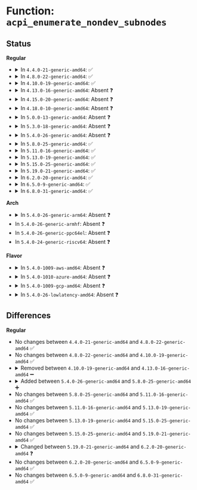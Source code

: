 # Function: <code>acpi_enumerate_nondev_subnodes</code>

## Status
<b>Regular</b>
<ul>
<li>
<details>
<summary>In <code>4.4.0-21-generic-amd64</code>: ✅</summary>

```c
bool acpi_enumerate_nondev_subnodes(acpi_handle scope, const union acpi_object * desc, struct acpi_device_data * data)
```

```json
{
  "name": "acpi_enumerate_nondev_subnodes",
  "collision_type": "Unique Static",
  "inline_type": "No",
  "funcs": [
    {
      "addr": 18446744071583606462,
      "name": "acpi_enumerate_nondev_subnodes",
      "external": false,
      "loc": "drivers/acpi/property.c:120",
      "file": "drivers/acpi/property.c",
      "inline": "seen, unknown",
      "caller_inline": [],
      "caller_func": [
        "drivers/acpi/property.c:acpi_enumerate_nondev_subnodes",
        "drivers/acpi/property.c:acpi_init_properties"
      ]
    }
  ],
  "symbols": [
    {
      "addr": 18446744071583606462,
      "name": "acpi_enumerate_nondev_subnodes",
      "section": ".text",
      "bind": "STB_LOCAL",
      "size": 581
    }
  ]
}
```
</details>
</li>
<li>
<details>
<summary>In <code>4.8.0-22-generic-amd64</code>: ✅</summary>

```c
bool acpi_enumerate_nondev_subnodes(acpi_handle scope, const union acpi_object * desc, struct acpi_device_data * data)
```

```json
{
  "name": "acpi_enumerate_nondev_subnodes",
  "collision_type": "Unique Static",
  "inline_type": "No",
  "funcs": [
    {
      "addr": 18446744071583929534,
      "name": "acpi_enumerate_nondev_subnodes",
      "external": false,
      "loc": "drivers/acpi/property.c:120",
      "file": "drivers/acpi/property.c",
      "inline": "seen, unknown",
      "caller_inline": [],
      "caller_func": [
        "drivers/acpi/property.c:acpi_init_properties",
        "drivers/acpi/property.c:acpi_enumerate_nondev_subnodes"
      ]
    }
  ],
  "symbols": [
    {
      "addr": 18446744071583929534,
      "name": "acpi_enumerate_nondev_subnodes",
      "section": ".text",
      "bind": "STB_LOCAL",
      "size": 584
    }
  ]
}
```
</details>
</li>
<li>
<details>
<summary>In <code>4.10.0-19-generic-amd64</code>: ✅</summary>

```c
bool acpi_enumerate_nondev_subnodes(acpi_handle scope, const union acpi_object * desc, struct acpi_device_data * data)
```

```json
{
  "name": "acpi_enumerate_nondev_subnodes",
  "collision_type": "Unique Static",
  "inline_type": "No",
  "funcs": [
    {
      "addr": 18446744071584071185,
      "name": "acpi_enumerate_nondev_subnodes",
      "external": false,
      "loc": "drivers/acpi/property.c:173",
      "file": "drivers/acpi/property.c",
      "inline": "seen, unknown",
      "caller_inline": [],
      "caller_func": [
        "drivers/acpi/property.c:acpi_init_properties"
      ]
    }
  ],
  "symbols": [
    {
      "addr": 18446744071584071185,
      "name": "acpi_enumerate_nondev_subnodes",
      "section": ".text",
      "bind": "STB_LOCAL",
      "size": 359
    }
  ]
}
```
</details>
</li>
<li>
<details>
<summary>In <code>4.13.0-16-generic-amd64</code>: Absent ❓</summary>

```json
{
  "name": "acpi_enumerate_nondev_subnodes",
  "collision_type": "Unique Static",
  "inline_type": "Selective",
  "funcs": [
    {
      "addr": 18446744071584137536,
      "name": "acpi_enumerate_nondev_subnodes",
      "external": false,
      "loc": "drivers/acpi/property.c:186",
      "file": "drivers/acpi/property.c",
      "inline": "not declared, inlined",
      "caller_inline": [],
      "caller_func": [
        "drivers/acpi/property.c:acpi_init_properties"
      ]
    }
  ],
  "symbols": [
    {
      "addr": 18446744071584137536,
      "name": "acpi_enumerate_nondev_subnodes.isra.9",
      "section": ".text",
      "bind": "STB_LOCAL",
      "size": 389
    }
  ]
}
```
</details>
</li>
<li>
<details>
<summary>In <code>4.15.0-20-generic-amd64</code>: Absent ❓</summary>

```json
{
  "name": "acpi_enumerate_nondev_subnodes",
  "collision_type": "Unique Static",
  "inline_type": "Selective",
  "funcs": [
    {
      "addr": 18446744071584410256,
      "name": "acpi_enumerate_nondev_subnodes",
      "external": false,
      "loc": "drivers/acpi/property.c:183",
      "file": "drivers/acpi/property.c",
      "inline": "not declared, inlined",
      "caller_inline": [],
      "caller_func": [
        "drivers/acpi/property.c:acpi_init_properties"
      ]
    }
  ],
  "symbols": [
    {
      "addr": 18446744071584410256,
      "name": "acpi_enumerate_nondev_subnodes.isra.9",
      "section": ".text",
      "bind": "STB_LOCAL",
      "size": 393
    }
  ]
}
```
</details>
</li>
<li>
<details>
<summary>In <code>4.18.0-10-generic-amd64</code>: Absent ❓</summary>

```json
{
  "name": "acpi_enumerate_nondev_subnodes",
  "collision_type": "Unique Static",
  "inline_type": "Selective",
  "funcs": [
    {
      "addr": 18446744071584634923,
      "name": "acpi_enumerate_nondev_subnodes",
      "external": false,
      "loc": "drivers/acpi/property.c:183",
      "file": "drivers/acpi/property.c",
      "inline": "not declared, inlined",
      "caller_inline": [
        "drivers/acpi/property.c:acpi_init_properties"
      ],
      "caller_func": [
        "drivers/acpi/property.c:acpi_init_properties"
      ]
    }
  ],
  "symbols": [
    {
      "addr": 18446744071584633696,
      "name": "acpi_enumerate_nondev_subnodes.isra.9.part.10",
      "section": ".text",
      "bind": "STB_LOCAL",
      "size": 396
    }
  ]
}
```
</details>
</li>
<li>
<details>
<summary>In <code>5.0.0-13-generic-amd64</code>: Absent ❓</summary>

```json
{
  "name": "acpi_enumerate_nondev_subnodes",
  "collision_type": "Unique Static",
  "inline_type": "Selective",
  "funcs": [
    {
      "addr": 18446744071584734556,
      "name": "acpi_enumerate_nondev_subnodes",
      "external": false,
      "loc": "drivers/acpi/property.c:199",
      "file": "drivers/acpi/property.c",
      "inline": "not declared, inlined",
      "caller_inline": [
        "drivers/acpi/property.c:acpi_init_properties"
      ],
      "caller_func": [
        "drivers/acpi/property.c:acpi_init_properties"
      ]
    }
  ],
  "symbols": [
    {
      "addr": 18446744071584733888,
      "name": "acpi_enumerate_nondev_subnodes.isra.12.part.13",
      "section": ".text",
      "bind": "STB_LOCAL",
      "size": 396
    }
  ]
}
```
</details>
</li>
<li>
<details>
<summary>In <code>5.3.0-18-generic-amd64</code>: Absent ❓</summary>

```json
{
  "name": "acpi_enumerate_nondev_subnodes",
  "collision_type": "Unique Static",
  "inline_type": "Selective",
  "funcs": [
    {
      "addr": 18446744071584935920,
      "name": "acpi_enumerate_nondev_subnodes",
      "external": false,
      "loc": "drivers/acpi/property.c:203",
      "file": "drivers/acpi/property.c",
      "inline": "not declared, inlined",
      "caller_inline": [],
      "caller_func": [
        "drivers/acpi/property.c:acpi_init_properties"
      ]
    }
  ],
  "symbols": [
    {
      "addr": 18446744071584935920,
      "name": "acpi_enumerate_nondev_subnodes.isra.0",
      "section": ".text",
      "bind": "STB_LOCAL",
      "size": 377
    }
  ]
}
```
</details>
</li>
<li>
<details>
<summary>In <code>5.4.0-26-generic-amd64</code>: Absent ❓</summary>

```json
{
  "name": "acpi_enumerate_nondev_subnodes",
  "collision_type": "Unique Static",
  "inline_type": "Selective",
  "funcs": [
    {
      "addr": 18446744071585071728,
      "name": "acpi_enumerate_nondev_subnodes",
      "external": false,
      "loc": "drivers/acpi/property.c:203",
      "file": "drivers/acpi/property.c",
      "inline": "not declared, inlined",
      "caller_inline": [],
      "caller_func": [
        "drivers/acpi/property.c:acpi_init_properties"
      ]
    }
  ],
  "symbols": [
    {
      "addr": 18446744071585071728,
      "name": "acpi_enumerate_nondev_subnodes.isra.0",
      "section": ".text",
      "bind": "STB_LOCAL",
      "size": 377
    }
  ]
}
```
</details>
</li>
<li>
<details>
<summary>In <code>5.8.0-25-generic-amd64</code>: ✅</summary>

```c
bool acpi_enumerate_nondev_subnodes(acpi_handle scope, const union acpi_object * desc, struct acpi_device_data * data, struct fwnode_handle * parent)
```

```json
{
  "name": "acpi_enumerate_nondev_subnodes",
  "collision_type": "Unique Static",
  "inline_type": "No",
  "funcs": [
    {
      "addr": 18446744071585777040,
      "name": "acpi_enumerate_nondev_subnodes",
      "external": false,
      "loc": "drivers/acpi/property.c:203",
      "file": "drivers/acpi/property.c",
      "inline": "seen, unknown",
      "caller_inline": [],
      "caller_func": [
        "drivers/acpi/property.c:acpi_init_properties",
        "drivers/acpi/property.c:acpi_nondev_subnode_extract",
        "drivers/acpi/property.c:acpi_nondev_subnode_extract"
      ]
    }
  ],
  "symbols": [
    {
      "addr": 18446744071585777040,
      "name": "acpi_enumerate_nondev_subnodes",
      "section": ".text",
      "bind": "STB_LOCAL",
      "size": 157
    }
  ]
}
```
</details>
</li>
<li>
<details>
<summary>In <code>5.11.0-16-generic-amd64</code>: ✅</summary>

```c
bool acpi_enumerate_nondev_subnodes(acpi_handle scope, const union acpi_object * desc, struct acpi_device_data * data, struct fwnode_handle * parent)
```

```json
{
  "name": "acpi_enumerate_nondev_subnodes",
  "collision_type": "Unique Static",
  "inline_type": "No",
  "funcs": [
    {
      "addr": 18446744071585895456,
      "name": "acpi_enumerate_nondev_subnodes",
      "external": false,
      "loc": "drivers/acpi/property.c:206",
      "file": "drivers/acpi/property.c",
      "inline": "seen, unknown",
      "caller_inline": [],
      "caller_func": [
        "drivers/acpi/property.c:acpi_init_properties",
        "drivers/acpi/property.c:acpi_nondev_subnode_extract",
        "drivers/acpi/property.c:acpi_nondev_subnode_extract"
      ]
    }
  ],
  "symbols": [
    {
      "addr": 18446744071585895456,
      "name": "acpi_enumerate_nondev_subnodes",
      "section": ".text",
      "bind": "STB_LOCAL",
      "size": 157
    }
  ]
}
```
</details>
</li>
<li>
<details>
<summary>In <code>5.13.0-19-generic-amd64</code>: ✅</summary>

```c
bool acpi_enumerate_nondev_subnodes(acpi_handle scope, const union acpi_object * desc, struct acpi_device_data * data, struct fwnode_handle * parent)
```

```json
{
  "name": "acpi_enumerate_nondev_subnodes",
  "collision_type": "Unique Static",
  "inline_type": "No",
  "funcs": [
    {
      "addr": 18446744071585772288,
      "name": "acpi_enumerate_nondev_subnodes",
      "external": false,
      "loc": "drivers/acpi/property.c:206",
      "file": "drivers/acpi/property.c",
      "inline": "seen, unknown",
      "caller_inline": [],
      "caller_func": [
        "drivers/acpi/property.c:acpi_init_properties",
        "drivers/acpi/property.c:acpi_nondev_subnode_extract",
        "drivers/acpi/property.c:acpi_nondev_subnode_extract"
      ]
    }
  ],
  "symbols": [
    {
      "addr": 18446744071585772288,
      "name": "acpi_enumerate_nondev_subnodes",
      "section": ".text",
      "bind": "STB_LOCAL",
      "size": 385
    }
  ]
}
```
</details>
</li>
<li>
<details>
<summary>In <code>5.15.0-25-generic-amd64</code>: ✅</summary>

```c
bool acpi_enumerate_nondev_subnodes(acpi_handle scope, const union acpi_object * desc, struct acpi_device_data * data, struct fwnode_handle * parent)
```

```json
{
  "name": "acpi_enumerate_nondev_subnodes",
  "collision_type": "Unique Static",
  "inline_type": "No",
  "funcs": [
    {
      "addr": 18446744071586255264,
      "name": "acpi_enumerate_nondev_subnodes",
      "external": false,
      "loc": "drivers/acpi/property.c:206",
      "file": "drivers/acpi/property.c",
      "inline": "seen, unknown",
      "caller_inline": [],
      "caller_func": [
        "drivers/acpi/property.c:acpi_init_properties",
        "drivers/acpi/property.c:acpi_nondev_subnode_extract",
        "drivers/acpi/property.c:acpi_nondev_subnode_extract"
      ]
    }
  ],
  "symbols": [
    {
      "addr": 18446744071586255264,
      "name": "acpi_enumerate_nondev_subnodes",
      "section": ".text",
      "bind": "STB_LOCAL",
      "size": 385
    }
  ]
}
```
</details>
</li>
<li>
<details>
<summary>In <code>5.19.0-21-generic-amd64</code>: ✅</summary>

```c
bool acpi_enumerate_nondev_subnodes(acpi_handle scope, const union acpi_object * desc, struct acpi_device_data * data, struct fwnode_handle * parent)
```

```json
{
  "name": "acpi_enumerate_nondev_subnodes",
  "collision_type": "Unique Static",
  "inline_type": "No",
  "funcs": [
    {
      "addr": 18446744071587495728,
      "name": "acpi_enumerate_nondev_subnodes",
      "external": false,
      "loc": "drivers/acpi/property.c:206",
      "file": "drivers/acpi/property.c",
      "inline": "seen, unknown",
      "caller_inline": [],
      "caller_func": [
        "drivers/acpi/property.c:acpi_init_properties",
        "drivers/acpi/property.c:acpi_nondev_subnode_extract",
        "drivers/acpi/property.c:acpi_nondev_subnode_extract"
      ]
    }
  ],
  "symbols": [
    {
      "addr": 18446744071587495728,
      "name": "acpi_enumerate_nondev_subnodes",
      "section": ".text",
      "bind": "STB_LOCAL",
      "size": 410
    }
  ]
}
```
</details>
</li>
<li>
<details>
<summary>In <code>6.2.0-20-generic-amd64</code>: ✅</summary>

```c
bool acpi_enumerate_nondev_subnodes(acpi_handle scope, union acpi_object * desc, struct acpi_device_data * data, struct fwnode_handle * parent)
```

```json
{
  "name": "acpi_enumerate_nondev_subnodes",
  "collision_type": "Unique Static",
  "inline_type": "No",
  "funcs": [
    {
      "addr": 18446744071588767008,
      "name": "acpi_enumerate_nondev_subnodes",
      "external": false,
      "loc": "drivers/acpi/property.c:211",
      "file": "drivers/acpi/property.c",
      "inline": "seen, unknown",
      "caller_inline": [],
      "caller_func": [
        "drivers/acpi/property.c:acpi_init_properties",
        "drivers/acpi/property.c:acpi_nondev_subnode_extract",
        "drivers/acpi/property.c:acpi_nondev_subnode_extract"
      ]
    }
  ],
  "symbols": [
    {
      "addr": 18446744071588767008,
      "name": "acpi_enumerate_nondev_subnodes",
      "section": ".text",
      "bind": "STB_LOCAL",
      "size": 410
    }
  ]
}
```
</details>
</li>
<li>
<details>
<summary>In <code>6.5.0-9-generic-amd64</code>: ✅</summary>

```c
bool acpi_enumerate_nondev_subnodes(acpi_handle scope, union acpi_object * desc, struct acpi_device_data * data, struct fwnode_handle * parent)
```

```json
{
  "name": "acpi_enumerate_nondev_subnodes",
  "collision_type": "Unique Static",
  "inline_type": "No",
  "funcs": [
    {
      "addr": 18446744071589056144,
      "name": "acpi_enumerate_nondev_subnodes",
      "external": false,
      "loc": "drivers/acpi/property.c:211",
      "file": "drivers/acpi/property.c",
      "inline": "seen, unknown",
      "caller_inline": [],
      "caller_func": [
        "drivers/acpi/property.c:acpi_init_properties",
        "drivers/acpi/property.c:acpi_nondev_subnode_extract",
        "drivers/acpi/property.c:acpi_nondev_subnode_extract"
      ]
    }
  ],
  "symbols": [
    {
      "addr": 18446744071589056144,
      "name": "acpi_enumerate_nondev_subnodes",
      "section": ".text",
      "bind": "STB_LOCAL",
      "size": 405
    }
  ]
}
```
</details>
</li>
<li>
<details>
<summary>In <code>6.8.0-31-generic-amd64</code>: ✅</summary>

```c
bool acpi_enumerate_nondev_subnodes(acpi_handle scope, union acpi_object * desc, struct acpi_device_data * data, struct fwnode_handle * parent)
```

```json
{
  "name": "acpi_enumerate_nondev_subnodes",
  "collision_type": "Unique Static",
  "inline_type": "No",
  "funcs": [
    {
      "addr": 18446744071589363008,
      "name": "acpi_enumerate_nondev_subnodes",
      "external": false,
      "loc": "drivers/acpi/property.c:215",
      "file": "drivers/acpi/property.c",
      "inline": "seen, unknown",
      "caller_inline": [],
      "caller_func": [
        "drivers/acpi/property.c:acpi_init_properties",
        "drivers/acpi/property.c:acpi_nondev_subnode_extract",
        "drivers/acpi/property.c:acpi_nondev_subnode_extract"
      ]
    }
  ],
  "symbols": [
    {
      "addr": 18446744071589363008,
      "name": "acpi_enumerate_nondev_subnodes",
      "section": ".text",
      "bind": "STB_LOCAL",
      "size": 405
    }
  ]
}
```
</details>
</li>
</ul>
<b>Arch</b>
<ul>
<li>
<details>
<summary>In <code>5.4.0-26-generic-arm64</code>: Absent ❓</summary>

```json
{
  "name": "acpi_enumerate_nondev_subnodes",
  "collision_type": "Unique Static",
  "inline_type": "Selective",
  "funcs": [
    {
      "addr": 18446603336497476144,
      "name": "acpi_enumerate_nondev_subnodes",
      "external": false,
      "loc": "drivers/acpi/property.c:203",
      "file": "drivers/acpi/property.c",
      "inline": "not declared, inlined",
      "caller_inline": [],
      "caller_func": [
        "drivers/acpi/property.c:acpi_init_properties"
      ]
    }
  ],
  "symbols": [
    {
      "addr": 18446603336497476144,
      "name": "acpi_enumerate_nondev_subnodes.isra.0",
      "section": ".text",
      "bind": "STB_LOCAL",
      "size": 496
    }
  ]
}
```
</details>
</li>
<li>
In <code>5.4.0-26-generic-armhf</code>: Absent ❓
</li>
<li>
In <code>5.4.0-26-generic-ppc64el</code>: Absent ❓
</li>
<li>
In <code>5.4.0-24-generic-riscv64</code>: Absent ❓
</li>
</ul>
<b>Flavor</b>
<ul>
<li>
<details>
<summary>In <code>5.4.0-1009-aws-amd64</code>: Absent ❓</summary>

```json
{
  "name": "acpi_enumerate_nondev_subnodes",
  "collision_type": "Unique Static",
  "inline_type": "Selective",
  "funcs": [
    {
      "addr": 18446744071585001216,
      "name": "acpi_enumerate_nondev_subnodes",
      "external": false,
      "loc": "drivers/acpi/property.c:203",
      "file": "drivers/acpi/property.c",
      "inline": "not declared, inlined",
      "caller_inline": [],
      "caller_func": [
        "drivers/acpi/property.c:acpi_init_properties"
      ]
    }
  ],
  "symbols": [
    {
      "addr": 18446744071585001216,
      "name": "acpi_enumerate_nondev_subnodes.isra.0",
      "section": ".text",
      "bind": "STB_LOCAL",
      "size": 377
    }
  ]
}
```
</details>
</li>
<li>
<details>
<summary>In <code>5.4.0-1010-azure-amd64</code>: Absent ❓</summary>

```json
{
  "name": "acpi_enumerate_nondev_subnodes",
  "collision_type": "Unique Static",
  "inline_type": "Selective",
  "funcs": [
    {
      "addr": 18446744071584916800,
      "name": "acpi_enumerate_nondev_subnodes",
      "external": false,
      "loc": "drivers/acpi/property.c:203",
      "file": "drivers/acpi/property.c",
      "inline": "not declared, inlined",
      "caller_inline": [],
      "caller_func": [
        "drivers/acpi/property.c:acpi_init_properties"
      ]
    }
  ],
  "symbols": [
    {
      "addr": 18446744071584916800,
      "name": "acpi_enumerate_nondev_subnodes.isra.0",
      "section": ".text",
      "bind": "STB_LOCAL",
      "size": 377
    }
  ]
}
```
</details>
</li>
<li>
<details>
<summary>In <code>5.4.0-1009-gcp-amd64</code>: Absent ❓</summary>

```json
{
  "name": "acpi_enumerate_nondev_subnodes",
  "collision_type": "Unique Static",
  "inline_type": "Selective",
  "funcs": [
    {
      "addr": 18446744071585023312,
      "name": "acpi_enumerate_nondev_subnodes",
      "external": false,
      "loc": "drivers/acpi/property.c:203",
      "file": "drivers/acpi/property.c",
      "inline": "not declared, inlined",
      "caller_inline": [],
      "caller_func": [
        "drivers/acpi/property.c:acpi_init_properties"
      ]
    }
  ],
  "symbols": [
    {
      "addr": 18446744071585023312,
      "name": "acpi_enumerate_nondev_subnodes.isra.0",
      "section": ".text",
      "bind": "STB_LOCAL",
      "size": 377
    }
  ]
}
```
</details>
</li>
<li>
<details>
<summary>In <code>5.4.0-26-lowlatency-amd64</code>: Absent ❓</summary>

```json
{
  "name": "acpi_enumerate_nondev_subnodes",
  "collision_type": "Unique Static",
  "inline_type": "Selective",
  "funcs": [
    {
      "addr": 18446744071585129488,
      "name": "acpi_enumerate_nondev_subnodes",
      "external": false,
      "loc": "drivers/acpi/property.c:203",
      "file": "drivers/acpi/property.c",
      "inline": "not declared, inlined",
      "caller_inline": [],
      "caller_func": [
        "drivers/acpi/property.c:acpi_init_properties"
      ]
    }
  ],
  "symbols": [
    {
      "addr": 18446744071585129488,
      "name": "acpi_enumerate_nondev_subnodes.isra.0",
      "section": ".text",
      "bind": "STB_LOCAL",
      "size": 377
    }
  ]
}
```
</details>
</li>
</ul>

## Differences
<b>Regular</b>
<ul>
<li>
No changes between <code>4.4.0-21-generic-amd64</code> and <code>4.8.0-22-generic-amd64</code> ✅
</li>
<li>
No changes between <code>4.8.0-22-generic-amd64</code> and <code>4.10.0-19-generic-amd64</code> ✅
</li>
<li>
<details>
<summary>Removed between <code>4.10.0-19-generic-amd64</code> and <code>4.13.0-16-generic-amd64</code> ➖</summary>

```c
bool acpi_enumerate_nondev_subnodes(acpi_handle scope, const union acpi_object * desc, struct acpi_device_data * data)
```
</details>
</li>
<li>
<details>
<summary>Added between <code>5.4.0-26-generic-amd64</code> and <code>5.8.0-25-generic-amd64</code> ➕</summary>

```c
bool acpi_enumerate_nondev_subnodes(acpi_handle scope, const union acpi_object * desc, struct acpi_device_data * data, struct fwnode_handle * parent)
```
</details>
</li>
<li>
No changes between <code>5.8.0-25-generic-amd64</code> and <code>5.11.0-16-generic-amd64</code> ✅
</li>
<li>
No changes between <code>5.11.0-16-generic-amd64</code> and <code>5.13.0-19-generic-amd64</code> ✅
</li>
<li>
No changes between <code>5.13.0-19-generic-amd64</code> and <code>5.15.0-25-generic-amd64</code> ✅
</li>
<li>
No changes between <code>5.15.0-25-generic-amd64</code> and <code>5.19.0-21-generic-amd64</code> ✅
</li>
<li>
<details>
<summary>Changed between <code>5.19.0-21-generic-amd64</code> and <code>6.2.0-20-generic-amd64</code> ❓</summary>
<ul>
<li>
<b>Param type changed. </b>
<code>const union acpi_object * desc</code> ➡️ <code>union acpi_object * desc</code>
</li>
</ul>
</details>
</li>
<li>
No changes between <code>6.2.0-20-generic-amd64</code> and <code>6.5.0-9-generic-amd64</code> ✅
</li>
<li>
No changes between <code>6.5.0-9-generic-amd64</code> and <code>6.8.0-31-generic-amd64</code> ✅
</li>
</ul>
